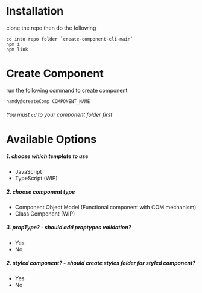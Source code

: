 # Installation

clone the repo then do the following

```
cd into repo folder `create-component-cli-main`
npm i
npm link
```

# Create Component

run the following command to create component

```
hamdy@createComp COMPONENT_NAME
```

###### You must `cd` to your component folder first

# Available Options

##### 1. choose which template to use

- JavaScript
- TypeScript (WIP)

##### 2. choose component type

- Component Object Model (Functional component with COM mechanism)
- Class Component (WIP)

##### 3. propType? - should add proptypes validation?

- Yes
- No

##### 2. styled component? - should create styles folder for styled component?

- Yes
- No
